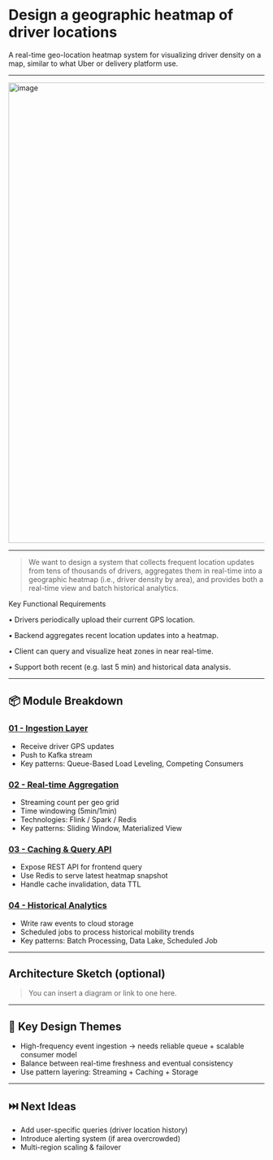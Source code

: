 # Design a geographic heatmap of driver locations

A real-time geo-location heatmap system for visualizing driver density on a map, similar to what Uber or delivery platform use.


---

<img width="905" alt="image" src="https://github.com/user-attachments/assets/03b51729-1510-4764-877e-4b946e493d4d" />




---

> We want to design a system that collects frequent location updates from tens of thousands of drivers, aggregates them in real-time into a geographic heatmap (i.e., driver density by area), and provides both a real-time view and batch historical analytics.

Key Functional Requirements

•	Drivers periodically upload their current GPS location.

•	Backend aggregates recent location updates into a heatmap.

•	Client can query and visualize heat zones in near real-time.

•	Support both recent (e.g. last 5 min) and historical data analysis.

---

## 📦 Module Breakdown

### [01 - Ingestion Layer](./Heatmap_01_Ingestion.md)
- Receive driver GPS updates
- Push to Kafka stream
- Key patterns: Queue-Based Load Leveling, Competing Consumers

### [02 - Real-time Aggregation](./Heatmap_02_Aggregation.md)
- Streaming count per geo grid
- Time windowing (5min/1min)
- Technologies: Flink / Spark / Redis
- Key patterns: Sliding Window, Materialized View

### [03 - Caching & Query API](./Heatmap_03_Cache_QueryAPI.md)
- Expose REST API for frontend query
- Use Redis to serve latest heatmap snapshot
- Handle cache invalidation, data TTL

### [04 - Historical Analytics](./Heatmap_04_BatchAnalytics.md)
- Write raw events to cloud storage
- Scheduled jobs to process historical mobility trends
- Key patterns: Batch Processing, Data Lake, Scheduled Job

---

## Architecture Sketch (optional)
> You can insert a diagram or link to one here.

---

## 🧠 Key Design Themes
- High-frequency event ingestion → needs reliable queue + scalable consumer model
- Balance between real-time freshness and eventual consistency
- Use pattern layering: Streaming + Caching + Storage

---

## ⏭️ Next Ideas
- Add user-specific queries (driver location history)
- Introduce alerting system (if area overcrowded)
- Multi-region scaling & failover
